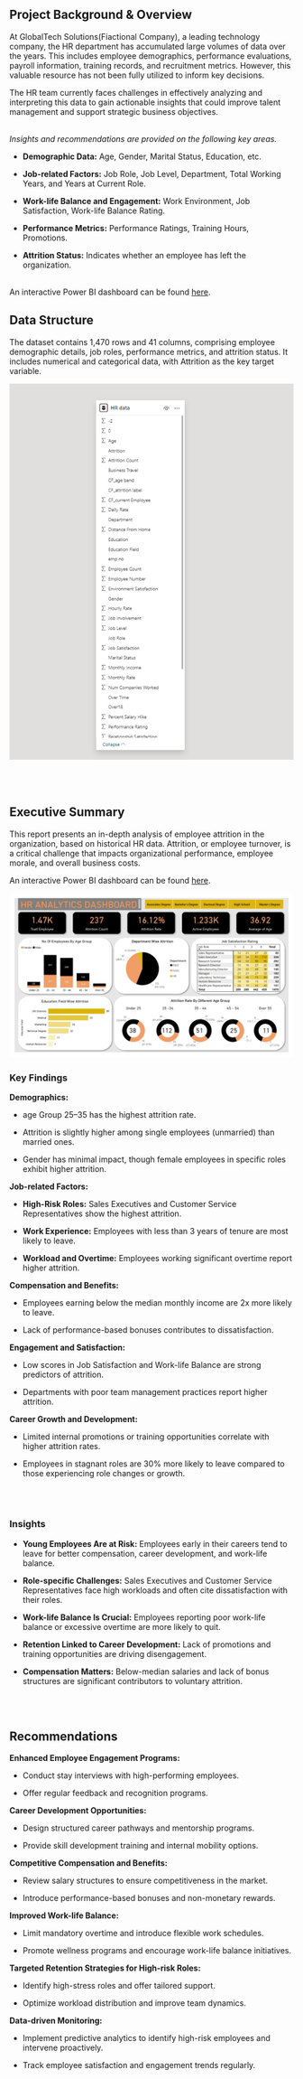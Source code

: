 ## Project Background & Overview

At GlobalTech Solutions(Fiactional Company), a leading technology company, the HR department has accumulated large volumes of data over the years. This includes employee demographics, performance evaluations, payroll information, training records, and recruitment metrics. However, this valuable resource has not been fully utilized to inform key decisions. 

The HR team currently faces challenges in effectively analyzing and interpreting this data to gain actionable insights that could improve talent management and support strategic business objectives.
<br><br>

*Insights and recommendations are provided on the following key areas.*

- **Demographic Data:** Age, Gender, Marital Status, Education, etc.

- **Job-related Factors:** Job Role, Job Level, Department, Total Working Years, and Years at Current Role.

- **Work-life Balance and Engagement:** Work Environment, Job Satisfaction, Work-life Balance Rating.

- **Performance Metrics:** Performance Ratings, Training Hours, Promotions.

- **Attrition Status:** Indicates whether an employee has left the organization.
<br><br>


An interactive Power BI dashboard can be found [here](https://github.com/DataAnalystChetan/HR-Data-Analysis-Power-BI-Project/blob/main/HR%20Dashboard.pbix).



## Data Structure

The dataset contains 1,470 rows and 41 columns, comprising employee demographic details, job roles, performance metrics, and attrition status. It includes numerical and categorical data, with Attrition as the key target variable.


![Data Structure](https://github.com/DataAnalystChetan/HR-Data-Analysis-Power-BI-Project/blob/main/DataStructure.png)


<br><br>
## Executive Summary

This report presents an in-depth analysis of employee attrition in the organization, based on historical HR data. Attrition, or employee turnover, is a critical challenge that impacts organizational performance, employee morale, and overall business costs.



An interactive Power BI dashboard can be found [here](https://github.com/DataAnalystChetan/HR-Data-Analysis-Power-BI-Project/blob/main/HR%20Dashboard.pbix).


![Dashboard Imaage](https://github.com/DataAnalystChetan/HR-Data-Analysis-Power-BI-Project/blob/main/HR%20Dashboard.jpg)

### **Key Findings**


**Demographics:**

- age Group 25–35 has the highest attrition rate.

- Attrition is slightly higher among single employees (unmarried) than married ones.

- Gender has minimal impact, though female employees in specific roles exhibit higher attrition.




**Job-related Factors:**

- **High-Risk Roles:** Sales Executives and Customer Service Representatives show the highest attrition.

- **Work Experience:** Employees with less than 3 years of tenure are most likely to leave.

- **Workload and Overtime:** Employees working significant overtime report higher attrition.


**Compensation and Benefits:**

- Employees earning below the median monthly income are 2x more likely to leave.

- Lack of performance-based bonuses contributes to dissatisfaction.


**Engagement and Satisfaction:**

- Low scores in Job Satisfaction and Work-life Balance are strong predictors of attrition.

- Departments with poor team management practices report higher attrition.



**Career Growth and Development:**
- Limited internal promotions or training opportunities correlate with higher attrition rates.

- Employees in stagnant roles are 30% more likely to leave compared to those experiencing role changes or growth.



<br><br>
### **Insights**

- **Young Employees Are at Risk:** Employees early in their careers tend to leave for better compensation, career development, and work-life balance.

- **Role-specific Challenges:** Sales Executives and Customer Service Representatives face high workloads and often cite dissatisfaction with their roles.

- **Work-life Balance Is Crucial:** Employees reporting poor work-life balance or excessive overtime are more likely to quit.

- **Retention Linked to Career Development:** Lack of promotions and training opportunities are driving disengagement.

- **Compensation Matters:** Below-median salaries and lack of bonus structures are significant contributors to voluntary attrition.

<br><br>

## Recommendations


**Enhanced Employee Engagement Programs:**

- Conduct stay interviews with high-performing employees.

- Offer regular feedback and recognition programs.

**Career Development Opportunities:**

- Design structured career pathways and mentorship programs.

- Provide skill development training and internal mobility options.

**Competitive Compensation and Benefits:**

- Review salary structures to ensure competitiveness in the market.

- Introduce performance-based bonuses and non-monetary rewards.

**Improved Work-life Balance:**

- Limit mandatory overtime and introduce flexible work schedules.

- Promote wellness programs and encourage work-life balance initiatives.

**Targeted Retention Strategies for High-risk Roles:**

- Identify high-stress roles and offer tailored support.

- Optimize workload distribution and improve team dynamics.

**Data-driven Monitoring:**

- Implement predictive analytics to identify high-risk employees and intervene proactively.

- Track employee satisfaction and engagement trends regularly.

